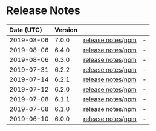 # Release Notes

| Date (UTC) | Version |  |  |
| :-- | :-- | :--: | :-- |
| 2019-08-06 | 7.0.0 | [release notes](v7.0.0/README.md)/[npm](https://www.npmjs.com/package/@dagonmetric/ng-translit/v/7.0.0) | - |
| 2019-08-06 | 6.4.0 | [release notes](v6.4.0/README.md)/[npm](https://www.npmjs.com/package/@dagonmetric/ng-translit/v/6.4.0) | - |
| 2019-08-06 | 6.3.0 | [release notes](v6.3.0/README.md)/[npm](https://www.npmjs.com/package/@dagonmetric/ng-translit/v/6.3.0) | - |
| 2019-07-31 | 6.2.2 | [release notes](v6.2.2/README.md)/[npm](https://www.npmjs.com/package/@dagonmetric/ng-translit/v/6.2.2) | - |
| 2019-07-14 | 6.2.1 | [release notes](v6.2.1/README.md)/[npm](https://www.npmjs.com/package/@dagonmetric/ng-translit/v/6.2.1) | - |
| 2019-07-12 | 6.2.0 | [release notes](v6.2.0/README.md)/[npm](https://www.npmjs.com/package/@dagonmetric/ng-translit/v/6.2.0) | - |
| 2019-07-08 | 6.1.1 | [release notes](v6.1.1/README.md)/[npm](https://www.npmjs.com/package/@dagonmetric/ng-translit/v/6.1.1) | - |
| 2019-07-08 | 6.1.0 | [release notes](v6.1.0/README.md)/[npm](https://www.npmjs.com/package/@dagonmetric/ng-translit/v/6.1.0) | - |
| 2019-06-10 | 6.0.0 | [release notes](v6.0.0/README.md)/[npm](https://www.npmjs.com/package/@dagonmetric/ng-translit/v/6.0.0) | - |
